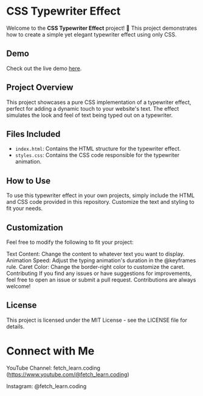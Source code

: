 # CSS Typewriter Effect

Welcome to the **CSS Typewriter Effect** project! 🎉 This project demonstrates how to create a simple yet elegant typewriter effect using only CSS.

## Demo

Check out the live demo [here](https://www.youtube.com/watch?v=iqhC8YsMKM8).

## Project Overview

This project showcases a pure CSS implementation of a typewriter effect, perfect for adding a dynamic touch to your website's text. The effect simulates the look and feel of text being typed out on a typewriter.

## Files Included

- `index.html`: Contains the HTML structure for the typewriter effect.
- `styles.css`: Contains the CSS code responsible for the typewriter animation.

## How to Use

To use this typewriter effect in your own projects, simply include the HTML and CSS code provided in this repository. Customize the text and styling to fit your needs.
## Customization

Feel free to modify the following to fit your project:

Text Content: Change the content to whatever text you want to display.
Animation Speed: Adjust the typing animation's duration in the @keyframes rule.
Caret Color: Change the border-right color to customize the caret.
Contributing
If you find any issues or have suggestions for improvements, feel free to open an issue or submit a pull request. Contributions are always welcome!

## License

This project is licensed under the MIT License - see the LICENSE file for details.

# Connect with Me
YouTube Channel: fetch_learn.coding (https://www.youtube.com/@fetch_learn.coding)

Instagram: @fetch_learn.coding
